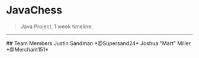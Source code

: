 # JavaChess
>Java Project, 1 week timeline.
<hr>
## Team Members
Justin Sandman *@Supersand24*
Joshua "Mart" Miller *@Merchant151*
